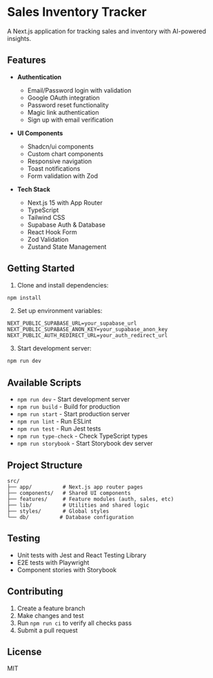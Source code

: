 
# Sales Inventory Tracker

A Next.js application for tracking sales and inventory with AI-powered insights.

## Features

- **Authentication**
  - Email/Password login with validation
  - Google OAuth integration
  - Password reset functionality
  - Magic link authentication
  - Sign up with email verification

- **UI Components**
  - Shadcn/ui components
  - Custom chart components
  - Responsive navigation
  - Toast notifications
  - Form validation with Zod

- **Tech Stack**
  - Next.js 15 with App Router
  - TypeScript
  - Tailwind CSS
  - Supabase Auth & Database
  - React Hook Form
  - Zod Validation
  - Zustand State Management

## Getting Started

1. Clone and install dependencies:
```bash
npm install
```

2. Set up environment variables:
```env
NEXT_PUBLIC_SUPABASE_URL=your_supabase_url
NEXT_PUBLIC_SUPABASE_ANON_KEY=your_supabase_anon_key
NEXT_PUBLIC_AUTH_REDIRECT_URL=your_auth_redirect_url
```

3. Start development server:
```bash
npm run dev
```

## Available Scripts

- `npm run dev` - Start development server
- `npm run build` - Build for production
- `npm run start` - Start production server
- `npm run lint` - Run ESLint
- `npm run test` - Run Jest tests
- `npm run type-check` - Check TypeScript types
- `npm run storybook` - Start Storybook dev server

## Project Structure

```
src/
├── app/          # Next.js app router pages
├── components/   # Shared UI components
├── features/     # Feature modules (auth, sales, etc)
├── lib/          # Utilities and shared logic
├── styles/       # Global styles
└── db/          # Database configuration
```

## Testing

- Unit tests with Jest and React Testing Library
- E2E tests with Playwright
- Component stories with Storybook

## Contributing

1. Create a feature branch
2. Make changes and test
3. Run `npm run ci` to verify all checks pass
4. Submit a pull request

## License

MIT
